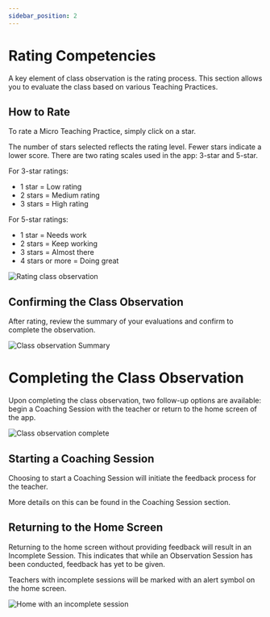 ```yaml
---
sidebar_position: 2
---
```


# Rating Competencies

A key element of class observation is the rating process. This section allows you to evaluate the class based on various Teaching Practices.

## How to Rate

To rate a Micro Teaching Practice, simply click on a star.

The number of stars selected reflects the rating level. Fewer stars indicate a lower score. There are two rating scales used in the app: 3-star and 5-star.

For 3-star ratings:
- 1 star = Low rating
- 2 stars = Medium rating
- 3 stars = High rating

For 5-star ratings:
- 1 star = Needs work
- 2 stars = Keep working
- 3 stars = Almost there
- 4 stars or more = Doing great

![Rating class observation](/img/class_observation/rating_class_observation.png)

## Confirming the Class Observation

After rating, review the summary of your evaluations and confirm to complete the observation.

![Class observation Summary](/img/class_observation/class_observation_summary.png)

# Completing the Class Observation

Upon completing the class observation, two follow-up options are available: begin a Coaching Session with the teacher or return to the home screen of the app.

![Class observation complete](/img/class_observation/class_observation_complete.png)

## Starting a Coaching Session

Choosing to start a Coaching Session will initiate the feedback process for the teacher.

More details on this can be found in the Coaching Session section.

## Returning to the Home Screen

Returning to the home screen without providing feedback will result in an Incomplete Session. This indicates that while an Observation Session has been conducted, feedback has yet to be given.

Teachers with incomplete sessions will be marked with an alert symbol on the home screen.

![Home with an incomplete session](/img/incomplete_session/home_incomplete_session.png)
